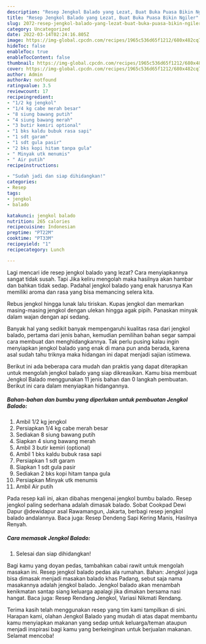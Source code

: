 ```yaml
---
description: "Resep Jengkol Balado yang Lezat, Buat Buka Puasa Bikin Ngiler"
title: "Resep Jengkol Balado yang Lezat, Buat Buka Puasa Bikin Ngiler"
slug: 2072-resep-jengkol-balado-yang-lezat-buat-buka-puasa-bikin-ngiler
category: Uncategorized
date: 2022-03-14T02:24:16.805Z
image: https://img-global.cpcdn.com/recipes/1965c536d65f1212/680x482cq70/jengkol-balado-foto-resep-utama.jpg
hideToc: false
enableToc: true
enableTocContent: false
thumbnail: https://img-global.cpcdn.com/recipes/1965c536d65f1212/680x482cq70/jengkol-balado-foto-resep-utama.jpg
cover: https://img-global.cpcdn.com/recipes/1965c536d65f1212/680x482cq70/jengkol-balado-foto-resep-utama.jpg
author: Admin
authorAv: notfound
ratingvalue: 3.5
reviewcount: 17
recipeingredient:
- "1/2 kg jengkol"
- "1/4 kg cabe merah besar"
- "8 siung bawang putih"
- "4 siung bawang merah"
- "3 butir kemiri optional"
- "1 bks kaldu bubuk rasa sapi"
- "1 sdt garam"
- "1 sdt gula pasir"
- "2 bks kopi hitam tanpa gula"
- " Minyak utk menumis"
- " Air putih"
recipeinstructions:

- "Sudah jadi dan siap dihidangkan!"
categories:
- Resep
tags:
- jengkol
- balado

katakunci: jengkol balado 
nutrition: 265 calories
recipecuisine: Indonesian
preptime: "PT22M"
cooktime: "PT33M"
recipeyield: "1"
recipecategory: Lunch

---
```



Lagi mencari ide resep jengkol balado yang lezat? Cara menyiapkannya sangat tidak susah. Tapi Jika keliru mengolah maka hasilnya akan hambar dan bahkan tidak sedap. Padahal jengkol balado yang enak harusnya Kan memiliki aroma dan rasa yang bisa memancing selera kita.


Rebus jengkol hingga lunak lalu tiriskan. Kupas jengkol dan memarkan masing-masing jengkol dengan ulekan hingga agak pipih. Panaskan minyak dalam wajan dengan api sedang.

Banyak hal yang sedikit banyak mempengaruhi kualitas rasa dari jengkol balado, pertama dari jenis bahan, kemudian pemilihan bahan segar sampai cara membuat dan menghidangkannya. Tak perlu pusing kalau ingin menyiapkan jengkol balado yang enak di mana pun anda berada, karena asal sudah tahu triknya maka hidangan ini dapat menjadi sajian istimewa.


Berikut ini ada beberapa cara mudah dan praktis yang dapat diterapkan untuk mengolah jengkol balado yang siap dikreasikan. Kamu bisa membuat Jengkol Balado menggunakan 11 jenis bahan dan 0 langkah pembuatan. Berikut ini cara dalam menyiapkan hidangannya.

<!--inarticleads1-->

##### Bahan-bahan dan bumbu yang diperlukan untuk pembuatan Jengkol Balado:

1. Ambil 1/2 kg jengkol
1. Persiapkan 1/4 kg cabe merah besar
1. Sediakan 8 siung bawang putih
1. Siapkan 4 siung bawang merah
1. Ambil 3 butir kemiri (optional)
1. Ambil 1 bks kaldu bubuk rasa sapi
1. Persiapkan 1 sdt garam
1. Siapkan 1 sdt gula pasir
1. Sediakan 2 bks kopi hitam tanpa gula
1. Persiapkan  Minyak utk menumis
1. Ambil  Air putih


Pada resep kali ini, akan dibahas mengenai jengkol bumbu balado. Resep jengkol paling sederhana adalah dimasak balado. Sobat Cookpad Dewi Dapur @dewidapur asal Rawamangun, Jakarta, berbagi resep jengkol balado andalannya. Baca juga: Resep Dendeng Sapi Kering Manis, Hasilnya Renyah. 

<!--inarticleads2-->

##### Cara memasak Jengkol Balado:


1. Selesai dan siap dihidangkan!

Bagi kamu yang doyan pedas, tambahkan cabai rawit untuk mengolah masakan ini. Resep jengkol balado pedas ala rumahan. Bahan: Jengkol juga bisa dimasak menjadi masakan balado khas Padang, sebut saja nama masakannya adalah jengkol balado. Jengkol balado akan menambah kenikmatan santap siang keluarga apalagi jika dimakan bersama nasi hangat. Baca juga: Resep Rendang Jengkol, Variasi Nikmati Rendang. 

Terima kasih telah menggunakan resep yang tim kami tampilkan di sini. Harapan kami, olahan Jengkol Balado yang mudah di atas dapat membantu kamu menyiapkan makanan yang sedap untuk keluarga/teman ataupun menjadi inspirasi bagi kamu yang berkeinginan untuk berjualan makanan. Selamat mencoba!
